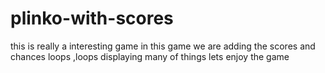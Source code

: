 # plinko-with-scores
this is really a interesting game in this game we are adding the scores and chances loops ,loops displaying many of things lets enjoy the game
